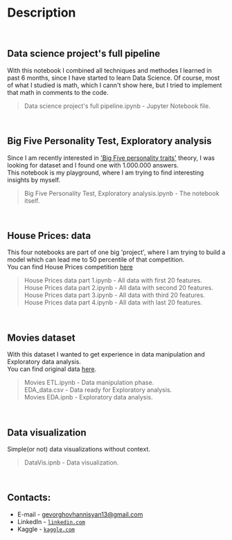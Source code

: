 # Description

<br>

## Data science project's full pipeline

With this notebook I combined all techniques and methodes I learned in past 6 months, since I have started to learn Data Science. Of course, most of what I studied is math, which I cann't show here, but I tried to implement that math in comments to the code.

> Data science project's full pipeline.ipynb - Jupyter Notebook file.

<br>

## Big Five Personality Test, Exploratory analysis

Since I am recently interested in ['Big Five personality traits'](https://en.wikipedia.org/wiki/Big_Five_personality_traits) theory, 
I was looking for dataset and I found one with 1.000.000 answers.<br>
This notebook is my playground, where I am trying to find interesting insights by myself.

> Big Five Personality Test, Exploratory analysis.ipynb - The notebook itself.

<br>

## House Prices: data

This four notebooks are part of one big 'project', where I am trying to build a model which can lead me to 50 percentile of that competition.<br>
You can find House Prices competition [here](https://www.kaggle.com/c/house-prices-advanced-regression-techniques)

> House Prices data part 1.ipynb - All data with first 20 features.<br>
> House Prices data part 2.ipynb - All data with second 20 features.<br>
> House Prices data part 3.ipynb - All data with third 20 features.<br>
> House Prices data part 4.ipynb - All data with last 20 features.<br>

<br>

## Movies dataset

With this dataset I wanted to get experience in data manipulation and Exploratory data analysis.<br>
You can find original data [here](https://www.kaggle.com/rounakbanik/the-movies-dataset).

> Movies ETL.ipynb - Data manipulation phase.<br>
> EDA_data.csv - Data ready for Exploratory analysis.<br>
> Movies EDA.ipnb - Exploratory data analysis.<br>

<br>

## Data visualization

Simple(or not) data visualizations without context.

> DataVis.ipnb - Data visualization.

<br>

## Contacts:

- E-mail - gevorghovhannisyan13@gmail.com
- LinkedIn - <a href="https://www.linkedin.com/in/gevorghovhannisyan/" target="_blank">`linkedin.com`</a> 
- Kaggle - <a href="https://www.kaggle.com/gevorghovhannisyan" target="_blank">`kaggle.com`</a>
